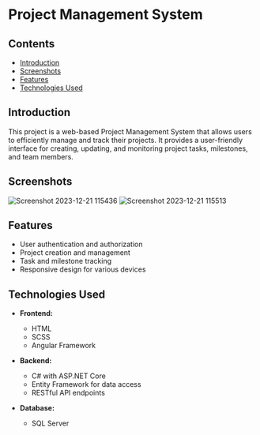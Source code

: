 # Project Management System

## Contents
- [Introduction](#introduction)
- [Screenshots](#Screenshots)
- [Features](#features)
- [Technologies Used](#technologies-used)


## Introduction
This project is a web-based Project Management System that allows users to efficiently manage and track their projects. It provides a user-friendly interface for creating, updating, and monitoring project tasks, milestones, and team members.

## Screenshots


![Screenshot 2023-12-21 115436](https://github.com/JayaGowryDoraemon/Project_Management/assets/114066118/32aa1976-bbfd-437e-94a4-c05abcfa4906)
![Screenshot 2023-12-21 115513](https://github.com/JayaGowryDoraemon/Project_Management/assets/114066118/70d229ab-381f-43bd-b898-d88aca034c4f)



## Features
- User authentication and authorization
- Project creation and management
- Task and milestone tracking
- Responsive design for various devices

## Technologies Used
- **Frontend:**
  - HTML
  - SCSS
  - Angular Framework

- **Backend:**
  - C# with ASP.NET Core
  - Entity Framework for data access
  - RESTful API endpoints

- **Database:**
  - SQL Server

